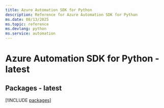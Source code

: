 ```yaml
---
title: Azure Automation SDK for Python
description: Reference for Azure Automation SDK for Python
ms.date: 08/13/2025
ms.topic: reference
ms.devlang: python
ms.service: automation
---
```

# Azure Automation SDK for Python - latest
## Packages - latest
[!INCLUDE [packages](automation-index.md)]